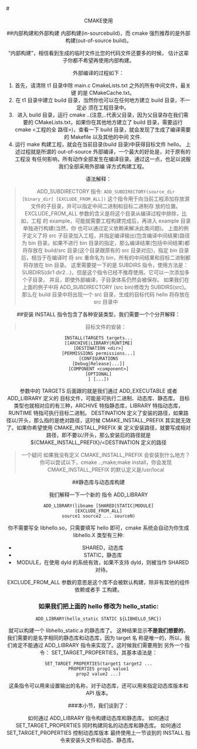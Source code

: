 

#<center>CMAKE使用<center/>

##内部构建和外部构建
内部构建(in-sourcebuild)，而 cmake 强烈推荐的是外部构建(out-of-source build)。

“内部构建”，相信看到生成的临时文件比您的代码文件还要多的时候，
估计这辈子你都不希望再使用内部构建。

外部编译的过程如下：
1. 首先，请清除 t1 目录中除 main.c CmakeLists.txt 之外的所有中间文件，最关键
的是 CMakeCache.txt。
2. 在 t1 目录中建立 build 目录，当然你也可以在任何地方建立 build 目录，不一定必
须在工程目录中。
3. 进入 build 目录，运行 cmake ..(注意,..代表父目录，因为父目录存在我们需要的
CMakeLists.txt，如果你在其他地方建立了 build 目录，需要运行 cmake <工程的全
路径>)，查看一下 build 目录，就会发现了生成了编译需要的 Makefile 以及其他的中间
文件.
4. 运行 make 构建工程，就会在当前目录(build 目录)中获得目标文件 hello。
上述过程就是所谓的 out-of-source 外部编译，一个最大的好处是，对于原有的工程没
有任何影响，所有动作全部发生在编译目录。通过这一点，也足以说服我们全部采用外部编
译方式构建工程。

语法解释：
> ADD_SUBDIRECTORY 指令:
`ADD_SUBDIRECTORY(source_dir [binary_dir] [EXCLUDE_FROM_ALL])`
这个指令用于向当前工程添加存放源文件的子目录，并可以指定中间二进制和目标二进制存
放的位置。EXCLUDE_FROM_ALL 参数的含义是将这个目录从编译过程中排除，比如，工程
的 example，可能就需要工程构建完成后，再进入 example 目录单独进行构建(当然，你
也可以通过定义依赖来解决此类问题)。
上面的例子定义了将 src 子目录加入工程，并指定编译输出(包含编译中间结果)路径为
bin 目录。如果不进行 bin 目录的指定，那么编译结果(包括中间结果)都将存放在
build/src 目录(这个目录跟原有的 src 目录对应)，指定 bin 目录后，相当于在编译时
将 src 重命名为 bin，所有的中间结果和目标二进制都将存放在 bin 目录。
这里需要提一下的是 SUBDIRS 指令，使用方法是：
SUBDIRS(dir1 dir2...)，但是这个指令已经不推荐使用。它可以一次添加多个子目录，
并且，即使外部编译，子目录体系仍然会被保存。
如果我们在上面的例子中将 ADD_SUBDIRECTORY (src bin)修改为 SUBDIRS(src)。
那么在 build 目录中将出现一个 src 目录，生成的目标代码 hello 将存放在 src 目录中

##安装
INSTALL 指令包含了各种安装类型，我们需要一个个分开解释：
> 目标文件的安装：
```
INSTALL(TARGETS targets...
[[ARCHIVE|LIBRARY|RUNTIME]
[DESTINATION <dir>]
[PERMISSIONS permissions...]
[CONFIGURATIONS
[Debug|Release|...]]
[COMPONENT <component>]
[OPTIONAL]
] [...])
```
参数中的 TARGETS 后面跟的就是我们通过 ADD_EXECUTABLE 或者 ADD_LIBRARY 定义的
目标文件，可能是可执行二进制、动态库、静态库。
目标类型也就相对应的有三种，ARCHIVE 特指静态库，LIBRARY 特指动态库，RUNTIME
特指可执行目标二进制。
DESTINATION 定义了安装的路径，如果路径以/开头，那么指的是绝对路径，这时候
CMAKE_INSTALL_PREFIX 其实就无效了。如果你希望使用 CMAKE_INSTALL_PREFIX 来
定义安装路径，就要写成相对路径，即不要以/开头，那么安装后的路径就是
${CMAKE_INSTALL_PREFIX}/<DESTINATION 定义的路径

> 一个疑问
如果我没有定义 CMAKE_INSTALL_PREFIX 会安装到什么地方？
你可以尝试以下，cmake ..;make;make install，你会发现
CMAKE_INSTALL_PREFIX 的默认定义是/usr/local

##静态库与动态库构建

我们解释一下一个新的
指令 ADD_LIBRARY
```
ADD_LIBRARY(libname [SHARED|STATIC|MODULE]
[EXCLUDE_FROM_ALL]
source1 source2 ... sourceN)
```

你不需要写全 libhello.so，只需要填写 hello 即可，cmake 系统会自动为你生成
libhello.X
类型有三种:
* SHARED，动态库
* STATIC，静态库
* MODULE，在使用 dyld 的系统有效，如果不支持 dyld，则被当作 SHARED 对待。

EXCLUDE_FROM_ALL 参数的意思是这个库不会被默认构建，除非有其他的组件依赖或者手
工构建。

### 如果我们把上面的 hello 修改为 hello_static:
`ADD_LIBRARY(hello_static STATIC ${LIBHELLO_SRC})`

就可以构建一个 libhello_static.a 的静态库了。
这种结果显示**不是我们想要的**，我们需要的是名字相同的静态库和动态库，因为 target 名
称是唯一的，所以，我们肯定不能通过 ADD_LIBRARY 指令来实现了。这时候我们需要用到
另外一个指令：
SET_TARGET_PROPERTIES，其基本语法是：
```
SET_TARGET_PROPERTIES(target1 target2 ...
PROPERTIES prop1 value1
prop2 value2 ...)
```

这条指令可以用来设置输出的名称，对于动态库，还可以用来指定动态库版本和 API 版本。


###本小节，我们谈到了：

如何通过 ADD_LIBRARY 指令构建动态库和静态库。
如何通过 SET_TARGET_PROPERTIES 同时构建同名的动态库和静态库。
如何通过 SET_TARGET_PROPERTIES 控制动态库版本
最终使用上一节谈到的 INSTALL 指令来安装头文件和动态、静态库。
